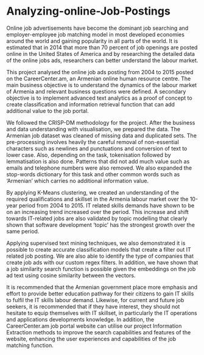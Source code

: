 # Analyzing-online-Job-Postings

Online job advertisements have become the dominant job searching and employer-employee job matching model in most developed economies around the world and gaining popularity in all parts of the world. It is estimated that in 2014 that more than 70 percent of job openings are posted online in the United States of America and by researching the detailed data of the online jobs ads, researchers can better understand the labour market.

This project analysed the online job ads posting from 2004 to 2015 posted on the CareerCenter.am, an Armenian online human resource centre. The main business objective is to understand the dynamics of the labour market of Armenia and relevant business questions were defined. A secondary objective is to implement advanced text analytics as a proof of concept to create classification and information retrieval function that can add additional value to the job portal.

We followed the CRISP-DM methodology for the project. After the business and data understanding with visualisation, we prepared the data. The Armenian job dataset was cleaned of missing data and duplicated sets. The pre-processing involves heavily the careful removal of non-essential characters such as newlines and punctuations and conversion of text to lower case. Also, depending on the task, tokenisation followed by lemmatisation is also done. Patterns that did not add much value such as emails and telephone numbers were also removed. We also expanded the stop-words dictionary for this task and other common words such as ‘Armenian’ which carries no additional information value.

By applying K-Means clustering, we created an understanding of the required qualifications and skillset in the Armenia labour market over the 10-year period from 2004 to 2015. IT related skills demands have shown to be on an increasing trend increased over the period. This increase and shift towards IT-related jobs are also validated by topic modelling that clearly shown that software development ‘topic’ has the strongest growth over the same period.

Applying supervised text mining techniques, we also demonstrated it is possible to create accurate classification models that create a filter out IT related job posting. We are also able to identify the type of companies that create job ads with our custom regex filters. In addition, we have shown that a job similarity search function is possible given the embeddings on the job ad text using cosine similarity between the vectors.

It is recommended that the Armenian government place more emphasis and effort to provide better education pathway for their citizens to gain IT skills to fulfil the IT skills labour demand. Likewise, for current and future job seekers, it is recommended that if they have interest, they should not hesitate to equip themselves with IT skillset, in particularly the IT operations and applications developments knowledge. In addition, the CareerCenter.am job portal website can utilise our project Information Extraction methods to improve the search capabilities and features of the website, enhancing the user experiences and capabilities of the job matching function.
